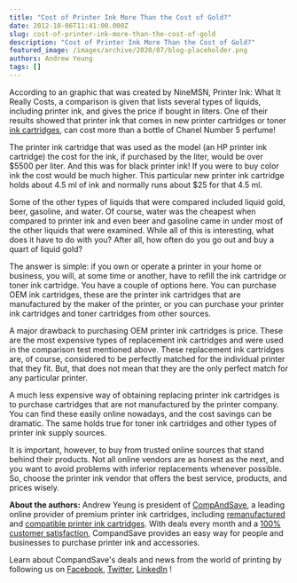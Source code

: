 ```yaml
---
title: "Cost of Printer Ink More Than the Cost of Gold?"
date: 2012-10-06T11:41:00.000Z
slug: cost-of-printer-ink-more-than-the-cost-of-gold
description: "Cost of Printer Ink More Than the Cost of Gold?"
featured_image: /images/archive/2020/07/blog-placeholder.png
authors: Andrew Yeung
tags: []
---
```


According to an graphic that was created by NineMSN, Printer Ink: What It Really Costs, a comparison is given that lists several types of liquids, including printer ink, and gives the price if bought in liters. One of their results showed that printer ink that comes in new printer cartridges or toner [ink cartridges](https://www.compandsave.com/), can cost more than a bottle of Chanel Number 5 perfume! 

The printer ink cartridge that was used as the model (an HP printer ink cartridge) the cost for the ink, if purchased by the liter, would be over $5500 per liter. And this was for black printer ink! If you were to buy color ink the cost would be much higher. This particular new printer ink cartridge holds about 4.5 ml of ink and normally runs about $25 for that 4.5 ml.

Some of the other types of liquids that were compared included liquid gold, beer, gasoline, and water. Of course, water was the cheapest when compared to printer ink and even beer and gasoline came in under most of the other liquids that were examined. While all of this is interesting, what does it have to do with you? After all, how often do you go out and buy a quart of liquid gold?

The answer is simple: if you own or operate a printer in your home or business, you will, at some time or another, have to refill the ink cartridge or toner ink cartridge. You have a couple of options here. You can purchase OEM ink cartridges, these are the printer ink cartridges that are manufactured by the maker of the printer, or you can purchase your printer ink cartridges and toner cartridges from other sources.

A major drawback to purchasing OEM printer ink cartridges is price. These are the most expensive types of replacement ink cartridges and were used in the comparison test mentioned above. These replacement ink cartridges are, of course, considered to be perfectly matched for the individual printer that they fit. But, that does not mean that they are the only perfect match for any particular printer.

A much less expensive way of obtaining replacing printer ink cartridges is to purchase cartridges that are not manufactured by the printer company. You can find these easily online nowadays, and the cost savings can be dramatic. The same holds true for toner ink cartridges and other types of printer ink supply sources.

It is important, however, to buy from trusted online sources that stand behind their products. Not all online vendors are as honest as the next, and you want to avoid problems with inferior replacements whenever possible. So, choose the printer ink vendor that offers the best service, products, and prices wisely.  
  
  
**About the authors:** Andrew Yeung is president of [CompAndSave](https://www.compandsave.com/), a leading online provider of premium printer ink cartridges, including [remanufactured](https://www.compandsave.com/help) and [compatible printer ink cartridges](https://www.compandsave.com/help). With deals every month and a [100% customer satisfaction](https://www.compandsave.com/help), CompandSave provides an easy way for people and businesses to purchase printer ink and accessories.

Learn about CompandSave's deals and news from the world of printing by following us on [Facebook](https://www.facebook.com/compandsave.ink), [Twitter](https://twitter.com/compandsave), [LinkedIn](https://www.linkedin.com) !